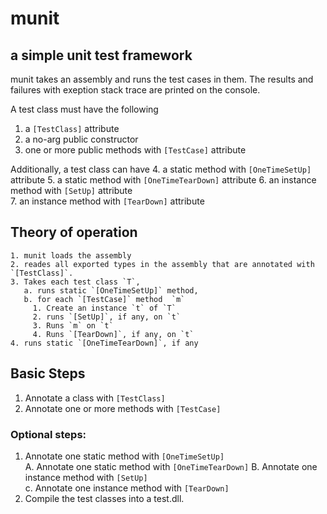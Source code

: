 # munit

##  a simple unit test framework

  
munit takes an assembly and runs the test cases in them.
The results and failures with exeption stack trace are printed on the console.
  
A test class must have the following
  1. a `[TestClass]` attribute
  2. a no-arg public constructor 
  3. one or more public methods with `[TestCase]` attribute
  
Additionally, a test class can have
  4. a static method with `[OneTimeSetUp]` attribute
  5. a static method with `[OneTimeTearDown]` attribute
  6. an instance method with `[SetUp]` attribute   
  7. an instance method with `[TearDown]` attribute
  
  
## Theory of operation
    1. munit loads the assembly 
    2. reades all exported types in the assembly that are annotated with `[TestClass]`.
    3. Takes each test class `T`, 
       a. runs static `[OneTimeSetUp]` method, 
       b. for each `[TestCase]` method  `m`
         1. Create an instance `t` of `T` 
         2. runs `[SetUp]`, if any, on `t`
         3. Runs `m` on `t`
         4. Runs `[TearDown]`, if any, on `t`
    4. runs static `[OneTimeTearDown]`, if any
   
  
## Basic Steps
  
   1. Annotate a class with `[TestClass]`
   2. Annotate one or more methods with `[TestCase]` 
  
### Optional steps:

  1. Annotate one static method with `[OneTimeSetUp]`     
    A. Annotate one static method with `[OneTimeTearDown]` 
    B. Annotate one instance method with `[SetUp]`           
    c. Annotate one instance method with `[TearDown]`        
  2. Compile the test classes into a test.dll.
